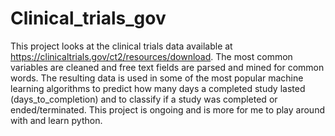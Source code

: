 # Clinical_trials_gov
This project looks at the clinical trials data available at https://clinicaltrials.gov/ct2/resources/download. 
The most common variables are cleaned and free text fields are parsed and mined for common words. 
The resulting data is used in some of the most popular machine learning algorithms to predict how many days a completed study lasted (days_to_completion) and to classify if a study was completed or ended/terminated.
This project is ongoing and is more for me to play around with and learn python. 
